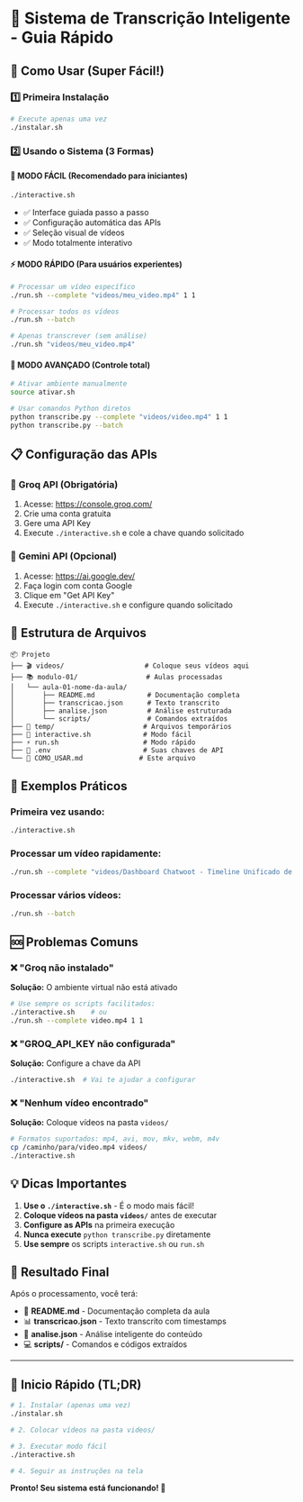 # 🤖 Sistema de Transcrição Inteligente - Guia Rápido

## 🚀 Como Usar (Super Fácil!)

### 1️⃣ **Primeira Instalação**
```bash
# Execute apenas uma vez
./instalar.sh
```

### 2️⃣ **Usando o Sistema (3 Formas)**

#### 🎯 **MODO FÁCIL** (Recomendado para iniciantes)
```bash
./interactive.sh
```
- ✅ Interface guiada passo a passo
- ✅ Configuração automática das APIs
- ✅ Seleção visual de vídeos
- ✅ Modo totalmente interativo

#### ⚡ **MODO RÁPIDO** (Para usuários experientes)
```bash
# Processar um vídeo específico
./run.sh --complete "videos/meu_video.mp4" 1 1

# Processar todos os vídeos
./run.sh --batch

# Apenas transcrever (sem análise)
./run.sh "videos/meu_video.mp4"
```

#### 🔧 **MODO AVANÇADO** (Controle total)
```bash
# Ativar ambiente manualmente
source ativar.sh

# Usar comandos Python diretos
python transcribe.py --complete "videos/video.mp4" 1 1
python transcribe.py --batch
```

## 📋 **Configuração das APIs**

### 🔑 **Groq API (Obrigatória)**
1. Acesse: https://console.groq.com/
2. Crie uma conta gratuita
3. Gere uma API Key
4. Execute `./interactive.sh` e cole a chave quando solicitado

### 🧠 **Gemini API (Opcional)**
1. Acesse: https://ai.google.dev/
2. Faça login com conta Google
3. Clique em "Get API Key"
4. Execute `./interactive.sh` e configure quando solicitado

## 📁 **Estrutura de Arquivos**

```
📦 Projeto
├── 🎬 videos/                    # Coloque seus vídeos aqui
├── 📚 modulo-01/                 # Aulas processadas
│   └── aula-01-nome-da-aula/
│       ├── README.md             # Documentação completa
│       ├── transcricao.json      # Texto transcrito
│       ├── analise.json          # Análise estruturada
│       └── scripts/              # Comandos extraídos
├── 🔧 temp/                      # Arquivos temporários
├── 🚀 interactive.sh             # Modo fácil
├── ⚡ run.sh                     # Modo rápido
├── 🔑 .env                       # Suas chaves de API
└── 📖 COMO_USAR.md              # Este arquivo
```

## 🎯 **Exemplos Práticos**

### Primeira vez usando:
```bash
./interactive.sh
```

### Processar um vídeo rapidamente:
```bash
./run.sh --complete "videos/Dashboard Chatwoot - Timeline Unificado de Conversas.mp4" 2 1
```

### Processar vários vídeos:
```bash
./run.sh --batch
```

## 🆘 **Problemas Comuns**

### ❌ "Groq não instalado"
**Solução:** O ambiente virtual não está ativado
```bash
# Use sempre os scripts facilitados:
./interactive.sh    # ou
./run.sh --complete video.mp4 1 1
```

### ❌ "GROQ_API_KEY não configurada"
**Solução:** Configure a chave da API
```bash
./interactive.sh  # Vai te ajudar a configurar
```

### ❌ "Nenhum vídeo encontrado"
**Solução:** Coloque vídeos na pasta `videos/`
```bash
# Formatos suportados: mp4, avi, mov, mkv, webm, m4v
cp /caminho/para/video.mp4 videos/
./interactive.sh
```

## 💡 **Dicas Importantes**

1. **Use o `./interactive.sh`** - É o modo mais fácil!
2. **Coloque vídeos na pasta `videos/`** antes de executar
3. **Configure as APIs** na primeira execução
4. **Nunca execute** `python transcribe.py` diretamente
5. **Use sempre** os scripts `interactive.sh` ou `run.sh`

## 🎉 **Resultado Final**

Após o processamento, você terá:
- 📄 **README.md** - Documentação completa da aula
- 📊 **transcricao.json** - Texto transcrito com timestamps
- 🧠 **analise.json** - Análise inteligente do conteúdo
- 💻 **scripts/** - Comandos e códigos extraídos

---

## 🚀 **Inicio Rápido (TL;DR)**

```bash
# 1. Instalar (apenas uma vez)
./instalar.sh

# 2. Colocar vídeos na pasta videos/

# 3. Executar modo fácil
./interactive.sh

# 4. Seguir as instruções na tela
```

**Pronto! Seu sistema está funcionando! 🎉** 